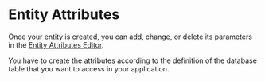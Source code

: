 # Entity Attributes

Once your entity is [created](<entity-define.md>), you can add, change, or delete its parameters in the [Entity Attributes Editor](<../../../ref/integration-studio/editor/action-parameters.md>). 

You have to create the attributes according to the definition of the database table that you want to access in your application.
